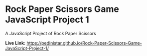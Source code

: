 # Rock Paper Scissors Game JavaScript Project 1

A JavaScript Project of Rock Paper Scissors <br>

<b>Live Link:</b> https://pedinistar.github.io/Rock-Paper-Scissors-Game-JavaScript-Project-1/
